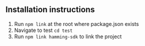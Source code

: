 ## Installation instructions

1. Run `npm link` at the root where package.json exists
2. Navigate to test `cd test`
3. Run `npm link hamming-sdk` to link the project